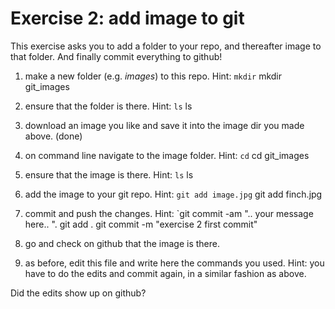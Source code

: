 # Exercise 2: add image to git

This exercise asks you to add a folder to your repo, and thereafter
image to that folder.  And finally commit everything to github!

1. make a new folder (e.g. _images_) to this repo.  Hint: `mkdir`
  mkdir git_images
2. ensure that the folder is there.  Hint: `ls`
  ls
3. download an image you like and save it into the image dir you made
   above.
  (done)
4. on command line navigate to the image folder.  Hint: `cd`
 cd git_images
5. ensure that the image is there.  Hint: `ls`
 ls
6. add the image to your git repo.  Hint: `git add image.jpg`
  git add finch.jpg
7. commit and push the changes.  Hint: `git commit -am ".. your
   message here.. ".
  git add .
  git commit -m "exercise 2 first commit"
8. go and check on github that the image is there.

9. as before, edit this file and write here the commands you used.
   Hint: you have to do the edits and commit again, in a similar
   fashion as above.

Did the edits show up on github?
